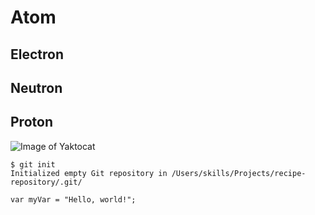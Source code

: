 # Atom
## Electron
## Neutron
## Proton

![Image of Yaktocat](https://octodex.github.com/images/yaktocat.png)

```
$ git init
Initialized empty Git repository in /Users/skills/Projects/recipe-repository/.git/
```


```
var myVar = "Hello, world!";
```


